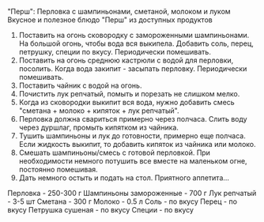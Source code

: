 "Перш": Перловка с шампиньонами, сметаной, молоком и луком
Вкусное и полезное блюдо "Перш" из доступных продуктов

1) Поставить на огонь сковородку с замороженными шампиньонами. На большой огонь, чтобы вода вся выкипела. Добавить соль, перец, петрушку, специи по вкусу. Периодически помешивать.
2) Поставить на огонь среднюю кастрюли с водой для перловки, посолить. Когда вода закипит - засыпать перловку. Периодически помешивать.
3) Поставить чайник с водой на огонь.
4) Почистить лук репчатый, помыть и порезать не слишком мелко.
5) Когда из сковородки выкипит вся вода, нужно добавить смесь "сметана + молоко + кипяток + лук репчатый".
6) Перловка должна свариться примерно через полчаса. Слить воду через дуршлаг, промыть кипятком из чайника.
7) Тушить шампиньоны и лук до готовности, примерно еще  полчаса. Если жидкость выкипит, то добавить кипяток из чайника или молоко.
8) Смешать шампиньоны/смесь с готовой перловкой. При необходимости немного потушить все вместе на маленьком огне, постоянно помешивая.
9) Дать немного остыть и подать на стол. Приятного аппетита...



Перловка - 250-300 г
Шампиньоны замороженные - 700 г
Лук репчатый - 3-5 шт
Сметана - 300 г
Молоко - 0.5 л
Соль - по вкусу
Перец - по вкусу
Петрушка сушеная - по вкусу
Специи - по вкусу
